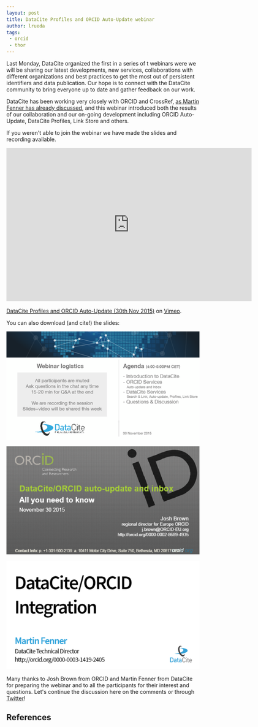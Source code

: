 ```yaml
---
layout: post
title: DataCite Profiles and ORCID Auto-Update webinar
author: lrueda
tags:
 - orcid
 - thor
---
```


Last Monday, DataCite organized the first in a series of t webinars were we will be sharing our latest developments, new services, collaborations with different organizations and best practices to get the most out of persistent identifiers and data publication. Our hope is to connect with the DataCite community to bring everyone up to date and gather feedback on our work.

DataCite has been working very closely with ORCID and CrossRef, [as Martin Fenner has already discussed](http://blog.datacite.org/explaining-the-datacite-orcid-auto-update/), and this webinar introduced both the  results of our collaboration and our on-going development including ORCID Auto-Update, DataCite Profiles, Link Store and others.

If you weren't able to join the webinar we have made the slides and recording available.

<iframe src="https://player.vimeo.com/video/147743305" width="640" height="400" frameborder="0" webkitallowfullscreen mozallowfullscreen allowfullscreen></iframe> <p><a href="https://vimeo.com/147743305">DataCite Profiles and ORCID Auto-Update (30th Nov 2015)</a> on <a href="https://vimeo.com">Vimeo</a>.</p>

You can also download (and cite!) the slides:

![Webinar Introduction [@rueda_2015]](/assets/images/2015/12/webinar_intro-2.png)

![Webinar ORCID [@brown_2015]](/assets/images/2015/12/webinar_orcid-1.png)

![Webinar DataCite [@fenner_2015c]](/assets/images/2015/12/webinar_datacite-1.png)

Many thanks to Josh Brown from ORCID and Martin Fenner from DataCite for preparing the webinar and to all the participants for their interest and questions. Let's continue the discussion here on the comments or through [Twitter](https://twitter.com/datacite)!

## References
